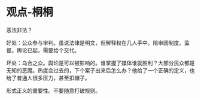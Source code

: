 # 观点-桐桐

恶法非法？

好处：公众参与审判。虽说法律是明文，但解释权在几人手中。陪审团制度。监督。舆论已起，需要给个交代。

坏处：乌合之众。舆论是可以被影响的。谁掌握了媒体谁就胜利？大部分民众都是无知的恶魔。热度会过去的，下个案子出来后怎么办？他给了一个正确的定义，也给了普通人很多压力，甚至扣帽子。

形式正义的重要性。不要随意打破规则。